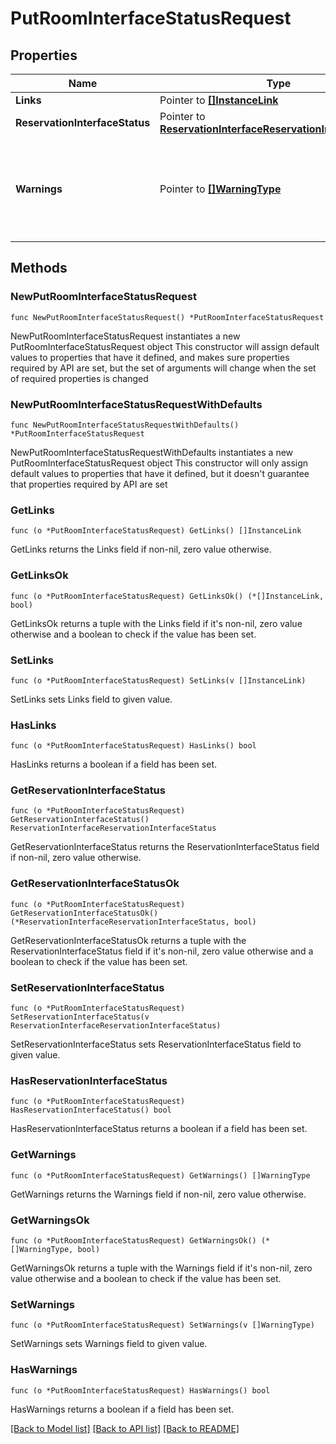 # PutRoomInterfaceStatusRequest

## Properties

Name | Type | Description | Notes
------------ | ------------- | ------------- | -------------
**Links** | Pointer to [**[]InstanceLink**](InstanceLink.md) |  | [optional] 
**ReservationInterfaceStatus** | Pointer to [**ReservationInterfaceReservationInterfaceStatus**](ReservationInterfaceReservationInterfaceStatus.md) |  | [optional] 
**Warnings** | Pointer to [**[]WarningType**](WarningType.md) | Used in conjunction with the Success element to define a business error. | [optional] 

## Methods

### NewPutRoomInterfaceStatusRequest

`func NewPutRoomInterfaceStatusRequest() *PutRoomInterfaceStatusRequest`

NewPutRoomInterfaceStatusRequest instantiates a new PutRoomInterfaceStatusRequest object
This constructor will assign default values to properties that have it defined,
and makes sure properties required by API are set, but the set of arguments
will change when the set of required properties is changed

### NewPutRoomInterfaceStatusRequestWithDefaults

`func NewPutRoomInterfaceStatusRequestWithDefaults() *PutRoomInterfaceStatusRequest`

NewPutRoomInterfaceStatusRequestWithDefaults instantiates a new PutRoomInterfaceStatusRequest object
This constructor will only assign default values to properties that have it defined,
but it doesn't guarantee that properties required by API are set

### GetLinks

`func (o *PutRoomInterfaceStatusRequest) GetLinks() []InstanceLink`

GetLinks returns the Links field if non-nil, zero value otherwise.

### GetLinksOk

`func (o *PutRoomInterfaceStatusRequest) GetLinksOk() (*[]InstanceLink, bool)`

GetLinksOk returns a tuple with the Links field if it's non-nil, zero value otherwise
and a boolean to check if the value has been set.

### SetLinks

`func (o *PutRoomInterfaceStatusRequest) SetLinks(v []InstanceLink)`

SetLinks sets Links field to given value.

### HasLinks

`func (o *PutRoomInterfaceStatusRequest) HasLinks() bool`

HasLinks returns a boolean if a field has been set.

### GetReservationInterfaceStatus

`func (o *PutRoomInterfaceStatusRequest) GetReservationInterfaceStatus() ReservationInterfaceReservationInterfaceStatus`

GetReservationInterfaceStatus returns the ReservationInterfaceStatus field if non-nil, zero value otherwise.

### GetReservationInterfaceStatusOk

`func (o *PutRoomInterfaceStatusRequest) GetReservationInterfaceStatusOk() (*ReservationInterfaceReservationInterfaceStatus, bool)`

GetReservationInterfaceStatusOk returns a tuple with the ReservationInterfaceStatus field if it's non-nil, zero value otherwise
and a boolean to check if the value has been set.

### SetReservationInterfaceStatus

`func (o *PutRoomInterfaceStatusRequest) SetReservationInterfaceStatus(v ReservationInterfaceReservationInterfaceStatus)`

SetReservationInterfaceStatus sets ReservationInterfaceStatus field to given value.

### HasReservationInterfaceStatus

`func (o *PutRoomInterfaceStatusRequest) HasReservationInterfaceStatus() bool`

HasReservationInterfaceStatus returns a boolean if a field has been set.

### GetWarnings

`func (o *PutRoomInterfaceStatusRequest) GetWarnings() []WarningType`

GetWarnings returns the Warnings field if non-nil, zero value otherwise.

### GetWarningsOk

`func (o *PutRoomInterfaceStatusRequest) GetWarningsOk() (*[]WarningType, bool)`

GetWarningsOk returns a tuple with the Warnings field if it's non-nil, zero value otherwise
and a boolean to check if the value has been set.

### SetWarnings

`func (o *PutRoomInterfaceStatusRequest) SetWarnings(v []WarningType)`

SetWarnings sets Warnings field to given value.

### HasWarnings

`func (o *PutRoomInterfaceStatusRequest) HasWarnings() bool`

HasWarnings returns a boolean if a field has been set.


[[Back to Model list]](../README.md#documentation-for-models) [[Back to API list]](../README.md#documentation-for-api-endpoints) [[Back to README]](../README.md)


